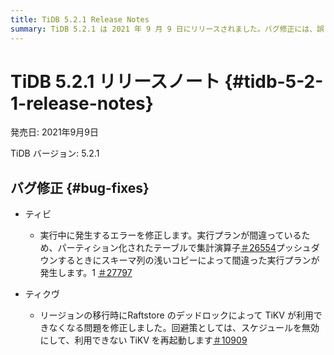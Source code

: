 ```yaml
---
title: TiDB 5.2.1 Release Notes
summary: TiDB 5.2.1 は 2021 年 9 月 9 日にリリースされました。バグ修正には、誤った実行プランによって発生した TiDB のエラーの解決と、リージョンの移行時にRaftstoreデッドロックによって発生する TiKV が利用できなくなる問題の修正が含まれます。
---
```


# TiDB 5.2.1 リリースノート {#tidb-5-2-1-release-notes}

発売日: 2021年9月9日

TiDB バージョン: 5.2.1

## バグ修正 {#bug-fixes}

-   ティビ

    -   実行中に発生するエラーを修正します。実行プランが間違っているため、パーティション化されたテーブルで集計演算子[＃26554](https://github.com/pingcap/tidb/issues/26554)プッシュダウンするときにスキーマ列の浅いコピーによって間違った実行プランが発生します。1 [＃27797](https://github.com/pingcap/tidb/issues/27797)

-   ティクヴ

    -   リージョンの移行時にRaftstore のデッドロックによって TiKV が利用できなくなる問題を修正しました。回避策としては、スケジュールを無効にして、利用できない TiKV を再起動します[＃10909](https://github.com/tikv/tikv/issues/10909)

